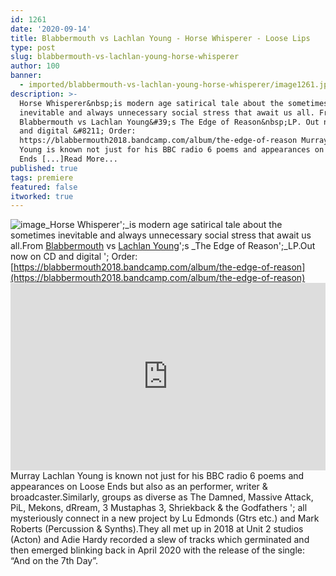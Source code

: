```yaml
---
id: 1261
date: '2020-09-14'
title: Blabbermouth vs Lachlan Young - Horse Whisperer - Loose Lips
type: post
slug: blabbermouth-vs-lachlan-young-horse-whisperer
author: 100
banner:
  - imported/blabbermouth-vs-lachlan-young-horse-whisperer/image1261.jpeg
description: >-
  Horse Whisperer&nbsp;is modern age satirical tale about the sometimes
  inevitable and always unnecessary social stress that await us all. From
  Blabbermouth vs Lachlan Young&#39;s The Edge of Reason&nbsp;LP. Out now on CD
  and digital &#8211; Order:
  https://blabbermouth2018.bandcamp.com/album/the-edge-of-reason Murray Lachlan
  Young is known not just for his BBC radio 6 poems and appearances on Loose
  Ends [...]Read More...
published: true
tags: premiere
featured: false
itworked: true
---
```

![image](../imported/blabbermouth-vs-lachlan-young-horse-whisperer/image1261.jpeg)_Horse Whisperer';_is modern age satirical tale about the sometimes inevitable and always unnecessary social stress that await us all.From [Blabbermouth](https://blabbermouth2018.bandcamp.com/) vs [Lachlan Young](https://www.murraylachlanyoung.co.uk/)';s _The Edge of Reason';_LP.Out now on CD and digital '; Order: [https://blabbermouth2018.bandcamp.com/album/the-edge-of-reason](https://blabbermouth2018.bandcamp.com/album/the-edge-of-reason)<iframe width='100%' height='300' scrolling='no' frameborder='no' allow='autoplay' src='https://w.soundcloud.com/player/?url=https%3A//api.soundcloud.com/tracks/893132389&color=%23ff5500&auto_play=false&hide_related=false&show_comments=true&show_user=true&show_reposts=false&show_teaser=true'></iframe>Murray Lachlan Young is known not just for his BBC radio 6 poems and appearances on Loose Ends but also as an performer, writer & broadcaster.Similarly, groups as diverse as The Damned, Massive Attack, PiL, Mekons, dRream, 3 Mustaphas 3, Shriekback & the Godfathers '; all mysteriously connect in a new project by Lu Edmonds (Gtrs etc.) and Mark Roberts (Percussion & Synths).They all met up in 2018 at Unit 2 studios (Acton) and Adie Hardy recorded a slew of tracks which germinated and then emerged blinking back in April 2020 with the release of the single: “And on the 7th Day”.